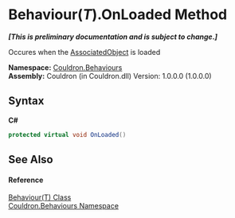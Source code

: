 # Behaviour(*T*).OnLoaded Method 
 _**\[This is preliminary documentation and is subject to change.\]**_

Occures when the <a href="P_Couldron_Behaviours_Behaviour_1_AssociatedObject">AssociatedObject</a> is loaded

**Namespace:**&nbsp;<a href="N_Couldron_Behaviours">Couldron.Behaviours</a><br />**Assembly:**&nbsp;Couldron (in Couldron.dll) Version: 1.0.0.0 (1.0.0.0)

## Syntax

**C#**<br />
``` C#
protected virtual void OnLoaded()
```


## See Also


#### Reference
<a href="T_Couldron_Behaviours_Behaviour_1">Behaviour(T) Class</a><br /><a href="N_Couldron_Behaviours">Couldron.Behaviours Namespace</a><br />
